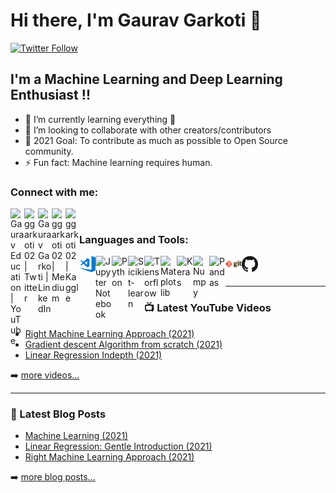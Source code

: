 # Hi there, I'm Gaurav Garkoti 👋

<!-- [![Website](https://img.shields.io/website?label=codeSTACKr.com&style=for-the-badge&url=https%3A%2F%2Fcodestackr.com)](https://www.youtube.com/channel/UCwgcJUxDjsVUtrl4baJ6Mpw) -->
[![Twitter Follow](https://img.shields.io/twitter/follow/Gaurav?color=1DA1F2&logo=twitter&style=for-the-badge)](https://twitter.com/intent/follow?original_referer=https%3A%2F%2Fgithub.com%2Fggarkoto02&screen_name=ggarkoti02)

## I'm a Machine Learning and Deep Learning Enthusiast !!

- 🌱 I’m currently learning everything 🤣
- 👯 I’m looking to collaborate with other creators/contributors
- 🥅 2021 Goal: To contribute as much as possible to Open Source community.
- ⚡ Fun fact: Machine learning requires human.


### Connect with me:

<!-- [<img align="left" alt="codeSTACKr.com" width="22px" src="https://raw.githubusercontent.com/iconic/open-iconic/master/svg/globe.svg" />][website] -->
[<img align="left" alt="Gaurav Education | YouTube" width="22px" src="https://cdn.jsdelivr.net/npm/simple-icons@v3/icons/youtube.svg" />][youtube]
[<img align="left" alt="ggarkoti02 | Twitter" width="22px" src="https://cdn.jsdelivr.net/npm/simple-icons@v3/icons/twitter.svg" />][twitter]
[<img align="left" alt="Gaurav Garkoti | LinkedIn" width="22px" src="https://cdn.jsdelivr.net/npm/simple-icons@v3/icons/linkedin.svg" />][linkedin]
[<img align="left" alt="ggarkoti02 | Medium" width="22px" src="https://cdn.jsdelivr.net/npm/simple-icons@v3/icons/medium.svg" />][medium]
[<img align="left" alt="ggarkoti02 | Kaggle" width="22px" src="https://cdn.jsdelivr.net/npm/simple-icons@v3/icons/kaggle.svg" />][kaggle]


<br />

### Languages and Tools:

[<img align="left" alt="Visual Studio Code" width="26px" src="https://raw.githubusercontent.com/github/explore/80688e429a7d4ef2fca1e82350fe8e3517d3494d/topics/visual-studio-code/visual-studio-code.png" />][algorithms] 
[<img align="left" alt="Jupyter Notebook" width="26px" src="https://github.com/GarkotiGaurav/hi/blob/main/download.jpg" />][algorithms] 
[<img align="left" alt="Python" width="26px" src="https://github.com/GarkotiGaurav/hi/blob/main/python.jpg" />][algorithms]
[<img align="left" alt="Sicikit-learn" width="26px" src="https://github.com/GarkotiGaurav/hi/blob/main/sklearn.png" />][algorithms]
[<img align="left" alt="Tensorflow" width="26px" src="https://github.com/GarkotiGaurav/hi/blob/main/tensorflow.png" />][algorithms]
[<img align="left" alt="Matplotlib" width="26px" src="https://github.com/GarkotiGaurav/hi/blob/main/matplotlib.png" />][algorithms]
[<img align="left" alt="Keras" width="26px" src="https://github.com/GarkotiGaurav/hi/blob/main/keras.png" />][algorithms]
[<img align="left" alt="Numpy" width="26px" src="https://github.com/GarkotiGaurav/hi/blob/main/numpy.png" />][pandas]
[<img align="left" alt="Pandas" width="26px" src="https://github.com/GarkotiGaurav/hi/blob/main/download%20(2).png" />][pandas]
[<img align="left" alt="Git" width="26px" src="https://raw.githubusercontent.com/github/explore/80688e429a7d4ef2fca1e82350fe8e3517d3494d/topics/git/git.png" />][mlplaylist]
[<img align="left" alt="GitHub" width="26px" src="https://raw.githubusercontent.com/github/explore/78df643247d429f6cc873026c0622819ad797942/topics/github/github.png" />][mlplaylist]

<br />

<br />

---

### 📺 Latest YouTube Videos

<!-- YOUTUBE:START -->
- [Right Machine Learning Approach (2021)](https://www.youtube.com/watch?v=QFiaBnSCHUQ&ab_channel=GauravEducationGauravEducation)
- [Gradient descent Algorithm from scratch (2021)](https://www.youtube.com/watch?v=VKVBBjmmN6w)
- [Linear Regression Indepth (2021)](https://www.youtube.com/watch?v=meIq7dRbT-0&t=40s&ab_channel=GauravEducationGauravEducation)
<!-- YOUTUBE:END -->

➡️ [more videos...](https://www.youtube.com/channel/UCwgcJUxDjsVUtrl4baJ6Mpw/videos)

---

### 📕 Latest Blog Posts

<!-- BLOG-POST-LIST:START -->
- [Machine Learning (2021)](https://ggarkoti02.medium.com/machine-learning-6c233caa3c8a)
- [Linear Regression: Gentle Introduction (2021)](https://medium.com/geekculture/linear-regression-gentle-introduction-cc04ffda4267)
- [Right Machine Learning Approach (2021)](https://ggarkoti02.medium.com/approaching-machine-learning-right-way-ec7ad430b89c)
<!-- BLOG-POST-LIST:END -->

➡️ [more blog posts...](https://ggarkoti02.medium.com/)



[website]: https://google.com
[twitter]: https://twitter.com/intent/follow?original_referer=https%3A%2F%2Fgithub.com%2Fggarkoto02&screen_name=ggarkoti02
[youtube]: https://www.youtube.com/channel/UCwgcJUxDjsVUtrl4baJ6Mpw?sub_confirmation=1
[medium]: https://ggarkoti02.medium.com/
[linkedin]: https://www.linkedin.com/in/gaurav-garkoti-a47783188/
[kaggle]: https://www.kaggle.com/ggarkoti02


[algorithms]: https://www.youtube.com/playlist?list=PLwiNT7AoJ2KDyMr9lTV7uYkSV3OSbQXI2
[mlplaylist]: https://www.youtube.com/playlist?list=PLwiNT7AoJ2KAxJDgFce0p_dCOEl6r5t42
[pandas]: https://www.youtube.com/playlist?list=PLwiNT7AoJ2KAQfnbxPdS0MpmHaXCbIrAz
